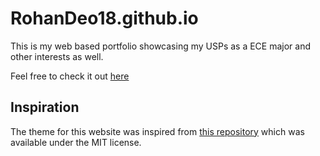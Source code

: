# RohanDeo18.github.io
This is my web based portfolio showcasing my USPs as a ECE major and other interests as well.

Feel free to check it out [here](https://RohanDeo18.github.io)

## Inspiration
The theme for this website was inspired from [this repository](https://github.com/jarrekk/Jalpc) which was available under the MIT license.

